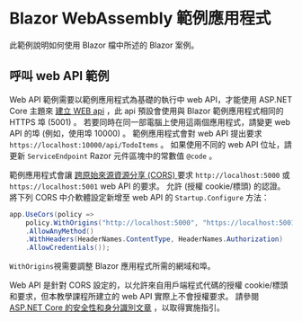 # <a name="blazor-webassembly-sample-app"></a>Blazor WebAssembly 範例應用程式

此範例說明如何使用 Blazor 檔中所述的 Blazor 案例。

## <a name="call-web-api-example"></a>呼叫 web API 範例

Web API 範例需要以範例應用程式為基礎的執行中 web API，才能使用 ASP.NET Core 主題來 <a href="https://docs.microsoft.com/aspnet/core/tutorials/first-web-api">建立 WEB api</a> ，此 api 預設會使用與 Blazor 範例應用程式相同的 HTTPS 埠 (5001) 。 若要同時在同一部電腦上使用這兩個應用程式，請變更 web API 的埠 (例如，使用埠 10000) 。 範例應用程式會對 web API 提出要求 `https://localhost:10000/api/TodoItems` 。 如果使用不同的 web API 位址，請更新 `ServiceEndpoint` Razor 元件區塊中的常數值 `@code` 。</p>

範例應用程式會讓 <a href="https://docs.microsoft.com/aspnet/core/security/cors">跨原始來源資源分享 (CORS) </a> 要求 `http://localhost:5000` 或 `https://localhost:5001` web API 的要求。 允許 (授權 cookie/標頭) 的認證。 將下列 CORS 中介軟體設定新增至 web API 的 `Startup.Configure` 方法：</p>

```csharp
app.UseCors(policy => 
    policy.WithOrigins("http://localhost:5000", "https://localhost:5001")
    .AllowAnyMethod()
    .WithHeaders(HeaderNames.ContentType, HeaderNames.Authorization)
    .AllowCredentials());
```

`WithOrigins`視需要調整 Blazor 應用程式所需的網域和埠。

Web API 是針對 CORS 設定的，以允許來自用戶端程式代碼的授權 cookie/標頭和要求，但本教學課程所建立的 web API 實際上不會授權要求。 請參閱 <a href="https://docs.microsoft.com/aspnet/core/security/">ASP.NET Core 的安全性和身分識別文章</a> ，以取得實施指引。
